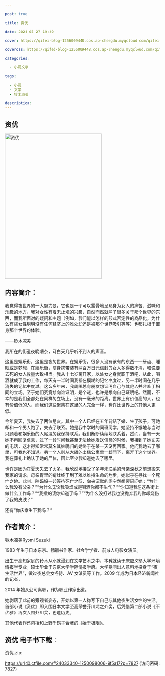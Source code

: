 ```yaml
---

post: true

title: 资优

date: 2024-05-27 19:40

cover: https://qifei-blog-1256009448.cos.ap-chengdu.myqcloud.com/qifei-blog/6635fc460ea9cb1403a739a1.jpg

coveross: https://qifei-blog-1256009448.cos.ap-chengdu.myqcloud.com/qifei-blog/6635fc460ea9cb1403a739a1.jpg

categories:

  - 小说文学

tags:

  - 小说
  - 文学
  - 铃木凉美

description:
---
```


## 资优
<img alt="资优" class="aligncenter loaded" data-was-processed="true" decoding="async" fetchpriority="high" height="471" src="https://qifei-blog-1256009448.cos.ap-chengdu.myqcloud.com/qifei-blog/6635fc460ea9cb1403a739a1.jpg" style="cursor: zoom-in;" width="314"/>

## 内容简介：

我觉得夜世界的一大魅力是，它也是一个可以露骨地呈现身为女人的痛苦、滋味和乐趣的地方。我对女性有着无止境的兴趣，自然而然就写了很多关于那个世界的东西，而我所面对的疑问和主题（例如，我们能以怎样的形式否定性的商品化，为什么有些女性明明没有任何经济上的难处却还是被那个世界吸引等等）也都扎根于置身那个世界的体验。

——铃木凉美

我所在的街道夜晚嘈杂，可白天几乎听不到人的声音。

这里是娱乐街，这里是夜的世界。在娱乐街，很多人没有该有的东西——牙齿、睡眠或是梦想，在娱乐街，随身携带装有两百万日元信封的女人多得数不清，和说要去死的女人数量大致相当。我从十七岁离开家，以处女之身就职于酒吧，从此，喝酒就成了我的工作，每天有一半时间我都在模糊的记忆中度过，另一半时间在几乎消失的记忆中度过。这么多年来，我周围总有朋友想证明自己与其他人并非处于相同的立场。至于她们究竟想向谁证明，是个谜，也许是想向自己证明吧。然而，不幸的是我们全都处在同样的立场上，没有一毫米的距离。世界上有价值高的人，也有价值低的人，而我们这些聚集在这里的人完全一样，也许比世界上的其他人更低。

今年夏天，我失去了两位朋友。其中一个人已经在五年前结了婚、生了孩子，可她却和一个男人跑了，失去了联系。她是我中学时的同班同学，她坚持不懈地与当时只顾着和娱乐街的人厮混的我保持联系。我们断断续续地联系着，然而，当有一天她不再回复信息，过了一段时间我甚至无法给她发送信息的时候，我接到了她丈夫的电话，这才得知常常莫名其妙晚归的她终于在某一天没再回家。他问我她去了哪里，可我也不知道。另一个人则从大阪的出租公寓里一跃而下，离开了这个世界。我在葬礼上确认了她的尸体，因此至少我知道她去了哪里。

也许是因为在夏天失去了太多，我欣然地接受了多年未联系的母亲深秋之前想搬来我家的请求。母亲胃里的病灶终于到了难以维持生命的地步，她似乎在寻找一个死亡之地。此刻，陪妈妈一起等待死亡之际，向来沉默的我突然想要问问她：“为什么我没有父亲？”“为什么无论我吸烟或是喝酒你都不生气？”“你知道我在这条街上做什么工作吗？”“我撒的谎你知道了吗？”“为什么没打过我也没抛弃我的你却烧伤了我的皮肤？”

还有“你庆幸生下我吗？”

## 作者简介：

铃木凉美Ryomi Suzuki

1983 年生于日本东京。畅销书作家、社会学学者、前成人电影女演员。

出生于高知家庭的铃木从小就浸润在文学艺术之中，本科就读于庆应义塾大学环境情报学专业，硕士毕业于东京大学学际情报学府。大学期间出人意料地投身于“夜生活世界”，做过夜总会女招待、AV 女演员等工作。2009 年成为日本经济新闻社的记者，

2014 年她从公司离职，作为职业作家出道。

她剥落了此前的旁观者姿态，开始以第一人称写下自己与其他夜生活女性的生活。首部小说《资优》即入围日本文学至高荣誉芥川龙之介奖，后凭借第二部小说《不优雅》再次入围芥川奖，创造历史。

其他代表作还包括和上野千鹤子合著的<a href="https://www.huibooks.com/3527.html">《始于极限》</a>。

## 资优 电子书下载：
资优.zip: 

https://url40.ctfile.com/f/24033340-1250098006-9f5a17?p=7827 (访问密码: 7827)
